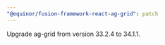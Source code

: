 ```yaml
---
"@equinor/fusion-framework-react-ag-grid": patch
---
```


Upgrade ag-grid from version 33.2.4 to 34.1.1.
